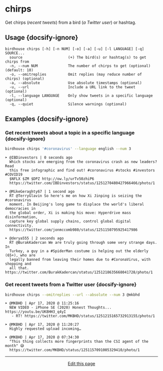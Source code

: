 # chirps
Get chirps (_recent tweets_) from a bird (_a Twitter user_) or hashtag.

## Usage {docsify-ignore}
```
birdhouse chirps [-h] [-n NUM] [-o] [-a] [-u] [-l LANGUAGE] [-q] SOURCE...
  source                     (+) The bird(s) or hashtag(s) to get chirps from 
  -n, --num NUM              The number of chirps to get (optional) (default: 10)
  -o, --omitreplies          Omit replies (may reduce number of chirps) (optional) 
  -a, --absolute             Use absolute timestamps (optional) 
  -u, --url                  Include a URL link to the tweet (optional) 
  -l, --language LANGUAGE    Only show tweets in a specific language (optional) 
  -q, --quiet                Silence warnings (optional)
```

## Examples {docsify-ignore}

### Get recent tweets about a topic in a specific language {docsify-ignore}
```bash
birdhouse chirps '#coronavirus' --language english --num 3
```
```
➤ @IBDinvestors | 0 seconds ago 
  Which stocks are emerging from the coronavirus crash as new leaders? Read 
  this free infographic and find out! #coronavirus #stocks #investors #COVID19 
  $NFLX $ZM $DPZ http://ow.ly/urTv50zhiP6  
  https://twitter.com/IBDinvestors/status/1251270480427966466/photo/1 

➤ @MikeGeraghty67 | 1 second ago 
  RT @TerryGlavin So here's me on how Xi Jinping is seizing the #coronavirus 
  moment. In Beijing's long game to displace the world's liberal democracies in 
  the global order, Xi is making his move: Hyperdrive mass disinformation, 
  capture key global supply chains, control global digital connectivity. 
  https://twitter.com/jonmccomb980/status/1251150795925417986 

➤ @derya555 | 2 seconds ago 
  RT @BurakKadercan We are truly going through some very strange days. In 
  Turkey, a guy in a #SpiderMan costume is helping out the elderly (65+), who are 
  legally banned from leaving their homes due to #CoronaVirus, with shopping and 
  all that. https://twitter.com/BurakKadercan/status/1251218635668041728/photo/1 
```

### Get recent tweets from a Twitter user {docsify-ignore}
```bash
birdhouse chirps --omitreplies --url --absolute --num 3 @mkbhd
```
```
➤ @MKBHD | Apr 17, 2020 @ 11:25:16 
  NEW VIDEO - iPhone SE (2020) Honest Thoughts... https://youtu.be/UK8HH3_q4yI 
   - RT! https://twitter.com/MKBHD/status/1251215165732913155/photo/1 

➤ @MKBHD | Apr 17, 2020 @ 11:20:27 
  Highly requested upload incoming…

➤ @MKBHD | Apr 17, 2020 @ 07:34:30 
  "This thing collects more fingerprints than the CSI agent of the month" 😅 
  https://twitter.com/MKBHD/status/1251157091005329410/photo/1
```

<hr>
<div style="text-align:center">
	<a class="edit-link" href="https://github.com/wcarhart/docs/blob/master/docs/birdhouse/chirps.md" target="_blank"><i class="fas fa-edit"></i> Edit this page</a>
</div>